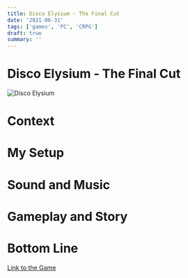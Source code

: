 ```yaml
---
title: Disco Elysium - The Final Cut
date: '2021-06-31'
tags: ['games', 'PC', 'CRPG']
draft: true
summary: ''
---
```


# Disco Elysium - The Final Cut

![Disco Elysium](/static/images/games/discoElysium.jpg)


# Context

# My Setup

# Sound and Music


# Gameplay and Story


# Bottom Line

[Link to the Game](https://store.steampowered.com/app/632470/Disco_Elysium__The_Final_Cut/)


